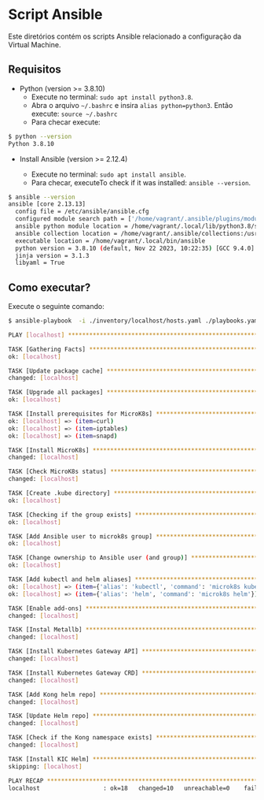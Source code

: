 # Script Ansible

Este diretórios contém os scripts Ansible relacionado a configuração da  Virtual Machine.

## Requisitos

- Python (version >= 3.8.10)
  - Execute no terminal: `sudo apt install python3.8`.
  - Abra o arquivo `~/.bashrc` e insira `alias python=python3`. Então execute: `source ~/.bashrc`
  - Para checar execute:

```bash
$ python --version
Python 3.8.10
```

- Install Ansible (version >= 2.12.4)

  - Execute no terminal: `sudo apt install ansible`.  
  - Para checar, executeTo check if it was installed: `ansible --version`.

```bash
$ ansible --version
ansible [core 2.13.13]
  config file = /etc/ansible/ansible.cfg
  configured module search path = ['/home/vagrant/.ansible/plugins/modules', '/usr/share/ansible/plugins/modules']
  ansible python module location = /home/vagrant/.local/lib/python3.8/site-packages/ansible
  ansible collection location = /home/vagrant/.ansible/collections:/usr/share/ansible/collections
  executable location = /home/vagrant/.local/bin/ansible
  python version = 3.8.10 (default, Nov 22 2023, 10:22:35) [GCC 9.4.0]
  jinja version = 3.1.3
  libyaml = True
```

## Como executar?

Execute o seguinte comando:

```bash
$ ansible-playbook  -i ./inventory/localhost/hosts.yaml ./playbooks.yaml 

PLAY [localhost] ***************************************************************

TASK [Gathering Facts] *********************************************************
ok: [localhost]

TASK [Update package cache] ****************************************************
changed: [localhost]

TASK [Upgrade all packages] ****************************************************
ok: [localhost]

TASK [Install prerequisites for MicroK8s] **************************************
ok: [localhost] => (item=curl)
ok: [localhost] => (item=iptables)
ok: [localhost] => (item=snapd)

TASK [Install MicroK8s] ********************************************************
changed: [localhost]

TASK [Check MicroK8s status] ***************************************************
changed: [localhost]

TASK [Create .kube directory] **************************************************
ok: [localhost]

TASK [Checking if the group exists] ********************************************
ok: [localhost]

TASK [Add Ansible user to microk8s group] **************************************
ok: [localhost]

TASK [Change ownership to Ansible user (and group)] ****************************
ok: [localhost]

TASK [Add kubectl and helm aliases] ********************************************
ok: [localhost] => (item={'alias': 'kubectl', 'command': 'microk8s kubectl'})
ok: [localhost] => (item={'alias': 'helm', 'command': 'microk8s helm'})

TASK [Enable add-ons] **********************************************************
changed: [localhost]

TASK [Instal Metallb] **********************************************************
changed: [localhost]

TASK [Install Kubernetes Gateway API] ******************************************
changed: [localhost]

TASK [Install Kubernetes Gateway CRD] ******************************************
changed: [localhost]

TASK [Add Kong helm repo] ******************************************************
changed: [localhost]

TASK [Update Helm repo] ********************************************************
changed: [localhost]

TASK [Check if the Kong namespace exists] **************************************
changed: [localhost]

TASK [Install KIC Helm] ********************************************************
skipping: [localhost]

PLAY RECAP *********************************************************************
localhost                  : ok=18   changed=10   unreachable=0    failed=0    skipped=1    rescued=0    ignored=0   

```

